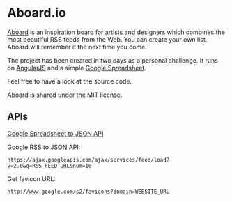 # Aboard.io
[Aboard](http://aboard.io) is an inspiration board for artists and designers which combines the most beautiful RSS feeds from the Web. You can create your own list, Aboard will remember it the next time you come.

The project has been created in two days as a personal challenge. It runs on [AngularJS](http://angularjs.org) and a simple [Google Spreadsheet](https://docs.google.com/spreadsheets/d/1QgkAchwwtS8IH9GPBD-LPLY41_okXHGHw7UTFGa-a18).

Feel free to have a look at the source code. 

Aboard is shared under the [MIT license](http://opensource.org/licenses/MIT).

## APIs

[Google Spreadsheet to JSON API](https://developers.google.com/gdata/samples/spreadsheet_sample)

Google RSS to JSON API:

    https://ajax.googleapis.com/ajax/services/feed/load?v=2.0&q=RSS_FEED_URL&num=10
    
Get favicon URL:

    http://www.google.com/s2/favicons?domain=WEBSITE_URL
